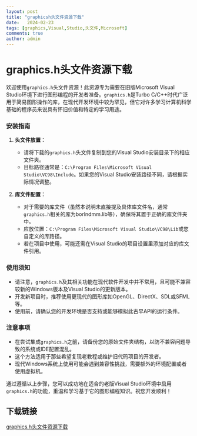 ```yaml
---
layout: post
title: "graphicsh头文件资源下载"
date:   2024-02-23
tags: [graphics,Visual,Studio,头文件,Microsoft]
comments: true
author: admin
---
```

# graphics.h头文件资源下载

欢迎使用`graphics.h`头文件资源！此资源专为需要在旧版Microsoft Visual Studio环境下进行图形编程的开发者准备。`graphics.h`是Turbo C/C++时代广泛用于简易图形操作的库，在现代开发环境中较为罕见，但它对许多学习计算机科学基础的程序员来说具有怀旧价值和特定的学习用途。

### 安装指南

1. **头文件放置**：
   - 请将下载的`graphics.h`头文件复制到您的Visual Studio安装目录下的相应文件夹。
   - 目标路径通常是：`C:\Program Files\Microsoft Visual Studio\VC98\Include`。如果您的Visual Studio安装路径不同，请根据实际情况调整。

2. **库文件配置**：
   - 对于需要的库文件（虽然本说明未直接提及具体库文件名，通常`graphics.h`相关的库为borlndmm.lib等），确保将其置于正确的库文件夹中。
   - 应放位置：`C:\Program Files\Microsoft Visual Studio\VC98\Lib`或您自定义的库路径。
   - 若在项目中使用，可能还需在Visual Studio的项目设置里添加对应的库文件引用。

### 使用须知

- 请注意，`graphics.h`及其相关功能在现代软件开发中并不常用，且可能不兼容较新的Windows版本及Visual Studio的更新版本。
- 开发新项目时，推荐使用更现代的图形库如OpenGL、DirectX、SDL或SFML等。
- 使用前，请确认您的开发环境是否支持或能够模拟此古早API的运行条件。

### 注意事项

- 在尝试集成`graphics.h`之前，请备份您的原始文件夹结构，以防不兼容问题导致的系统或IDE配置混乱。
- 这个方法适用于那些希望复现老教程或维护旧代码项目的开发者。
- 现代Windows系统上使用可能会遇到兼容性挑战，需要额外的环境配置或者使用虚拟机。

通过遵循以上步骤，您可以成功地在适合的老版Visual Studio环境中启用`graphics.h`的功能，重温和学习基于它的图形编程知识。祝您开发顺利！

## 下载链接

[graphics.h头文件资源下载](https://pan.quark.cn/s/f462e9fa8deb)